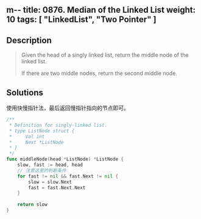 m--
title: 0876. Median of the Linked List
weight: 10
tags: [
	"LinkedList",
	"Two Pointer"
]
---

## Description

> Given the head of a singly linked list, return the middle node of the linked list.
> 
> If there are two middle nodes, return the second middle node.


## Solutions

使用快慢指针法，最后返回慢指针指向的节点即可。
```go
/**
 * Definition for singly-linked list.
 * type ListNode struct {
 *     Val int
 *     Next *ListNode
 * }
 */
func middleNode(head *ListNode) *ListNode {
    slow, fast := head, head
	// 注意这里的判断条件
    for fast != nil && fast.Next != nil {
        slow = slow.Next
        fast = fast.Next.Next
    }
    
    return slow
}
```
